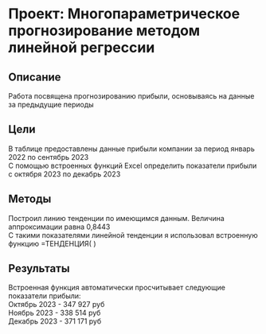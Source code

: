 # Проект: Многопараметрическое прогнозирование методом линейной регрессии   
## Описание
Работа посвящена прогнозированию прибыли, основываясь на данные за предыдущие периоды 

## Цели
В таблице предоставлены данные прибыли компании за период январь 2022 по сентябрь 2023  
С помощью встроенных функций Excel определить показатели прибыли с октября 2023 по декабрь 2023  


## Методы
Построил линию тенденции по имеющимся данным. Величина аппроксимации равна 0,8443  
С такими показателями линейной тенденции я использовал встроенную функцию =ТЕНДЕНЦИЯ( )

  
## Результаты
Встроенная функция автоматически просчитывает следующие показатели прибыли:  
Октябрь 2023 - 347 927 руб  
Ноябрь 2023 - 338 514 руб  
Декабрь 2023 - 371 171 руб   

